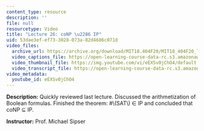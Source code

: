 ```yaml
---
content_type: resource
description: ''
file: null
resourcetype: Video
title: "Lecture 26: coNP \u2286 IP"
uid: 53dae3ef-ef73-3028-073a-82d4686c071d
video_files:
  archive_url: https://archive.org/download/MIT18.404F20/MIT18_404F20_lec26_300k.mp4
  video_captions_file: https://open-learning-course-data-rc.s3.amazonaws.com/18-404j-theory-of-computation-fall-2020/35f737e62b6852e5bc126a57e3fc9c0d_eEXSv0jChO4.vtt
  video_thumbnail_file: https://img.youtube.com/vi/eEXSv0jChO4/default.jpg
  video_transcript_file: https://open-learning-course-data-rc.s3.amazonaws.com/18-404j-theory-of-computation-fall-2020/a4de1484a9966fbdc95339952dd91aa9_eEXSv0jChO4.pdf
video_metadata:
  youtube_id: eEXSv0jChO4
---
```


**Description:** Quickly reviewed last lecture. Discussed the arithmetization of Boolean formulas. Finished the theorem: #\\(SAT\\) ∈ IP and concluded that coNP ⊆ IP.

**Instructor:** Prof. Michael Sipser